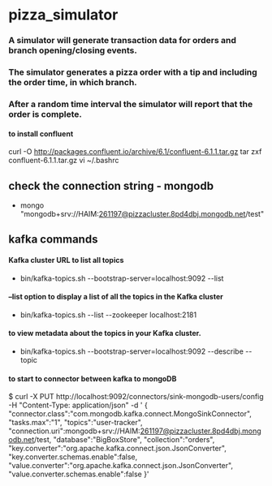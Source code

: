 # pizza_simulator
### A simulator will generate transaction data for orders and branch opening/closing events. 
### The simulator generates a pizza order with a tip and including the order time, in which branch.
### After a random time interval the simulator will report that the order is complete.

#### to install confluent 
curl -O http://packages.confluent.io/archive/6.1/confluent-6.1.1.tar.gz
tar zxf confluent-6.1.1.tar.gz 
vi ~/.bashrc

## check the connection string - mongodb
* mongo "mongodb+srv://HAIM:261197@pizzacluster.8pd4dbj.mongodb.net/test"
## kafka commands
#### Kafka cluster URL to list all topics
*  bin/kafka-topics.sh --bootstrap-server=localhost:9092 --list
#### –list option to display a list of all the topics in the Kafka cluster
* bin/kafka-topics.sh --list --zookeeper localhost:2181
#### to view metadata about the topics in your Kafka cluster.
* bin/kafka-topics.sh --bootstrap-server=localhost:9092 --describe --topic <topic-name>
#### to start to connector between kafka to mongoDB

$ curl -X PUT http://localhost:9092/connectors/sink-mongodb-users/config -H "Content-Type: application/json" -d ' {
      "connector.class":"com.mongodb.kafka.connect.MongoSinkConnector",
      "tasks.max":"1",
      "topics":"user-tracker",
      "connection.uri":mongodb+srv://HAIM:261197@pizzacluster.8pd4dbj.mongodb.net/test,
      "database":"BigBoxStore",
      "collection":"orders",
      "key.converter":"org.apache.kafka.connect.json.JsonConverter",
      "key.converter.schemas.enable":false,
      "value.converter":"org.apache.kafka.connect.json.JsonConverter",
      "value.converter.schemas.enable":false
}' 


